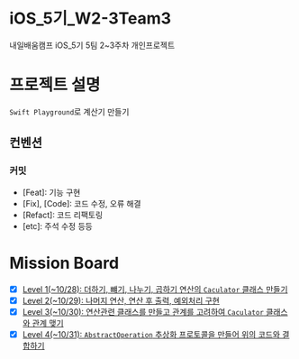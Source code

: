 # iOS_5기_W2-3Team3
내일배움캠프 iOS_5기 5팀 2~3주차 개인프로젝트

# 프로젝트 설명
`Swift Playground`로 계산기 만들기

## 컨벤션

### 커밋
- [Feat]: 기능 구현
- [Fix], [Code]: 코드 수정, 오류 해결
- [Refact]: 코드 리팩토링
- [etc]: 주석 수정 등등

# Mission Board
- [x] [Level 1(~10/28): 더하기, 뺴기, 나누기, 곱하기 연산의 `Caculator` 클래스 만들기](https://github.com/hamsik22/iOS_5_W2-3Team3/pull/1)
- [x] [Level 2(~10/29): 나머지 연산, 연산 후 출력, 예외처리 구현](https://github.com/hamsik22/iOS_5_W2-3Team3/pull/2)
- [x] [Level 3(~10/30): 연산관련 클래스를 만들고 관계를 고려하여 `Caculator` 클래스와 관계 맺기](https://github.com/hamsik22/iOS_5_W2-3Team3/pull/3)
- [x] [Level 4(~10/31): `AbstractOperation` 추상화 프로토콜을 만들어 위의 코드와 결합하기](https://github.com/hamsik22/iOS_5_W2-3Team3/pull/4)
